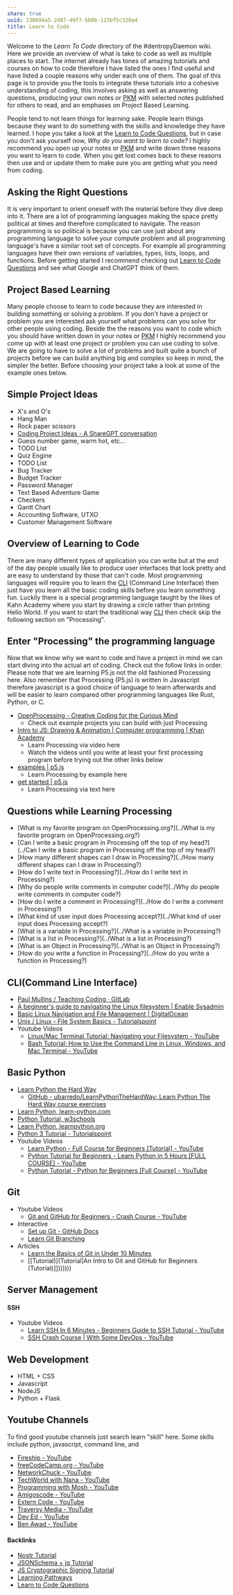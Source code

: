 ```yaml
---
share: true
uuid: 130694a5-2d87-49f7-bb8b-123bf5c320a4
title: Learn to Code
---
```

Welcome to the *Learn To Code* directory of the #dentropyDaemon wiki. Here we provide an overview of what is take to code as well as multiple places to start. The internet already has tones of amazing tutorials and courses on how to code therefore I have listed the ones I find useful and have listed a couple reasons why under each one of them. The goal of this page is to provide you the tools to integrate these tutorials into a cohesive understanding of coding, this involves asking as well as answering questions, producing your own notes or [PKM](../10e57c0e-9c54-41fb-82d0-f36f3165c4ac) with selected notes published for others to read, and an emphases on Project Based Learning.

People tend to not learn things for learning sake. People learn things because they want to do something with the skills and knowledge they have learned. I hope you take a look at the [Learn to Code Questions](../86917ba0-a64e-464a-bdb7-2e2fddd36ea4), but in case you don't ask yourself now, *Why do you want to learn to code?* I highly recommend you open up your notes or [PKM](../10e57c0e-9c54-41fb-82d0-f36f3165c4ac) and write down three reasons you want to learn to code. When you get lost comes back to these reasons then use and or update them to make sure you are getting what you need from coding.

## Asking the Right Questions

It is very important to orient oneself with the material before they dive deep into it. There are a lot of programming languages making the space pretty political at times and therefore complicated to navigate. The reason programming is so political is because you can use just about any programming language to solve your compute problem and all programming language's have a similar root set of concepts. For example all programming languages have their own versions of variables, types, lists, loops, and functions. Before getting started I recommend checking out [Learn to Code Questions](../86917ba0-a64e-464a-bdb7-2e2fddd36ea4) and see what Google and ChatGPT think of them.

## Project Based Learning

Many people choose to learn to code because they are interested in building something or solving a problem. If you don't have a project or problem you are interested ask yourself what problems can you solve for other people using coding. Beside the the reasons you want to code which you should have written down in your notes or [PKM](../10e57c0e-9c54-41fb-82d0-f36f3165c4ac) I highly recommend you come up with at least one project or problem you can use coding to solve. We are going to have to solve a lot of problems and built quite a bunch of projects before we can build anything big and complex so keep in mind, the simpler the better. Before choosing your project take a look at some of the example ones below.

## Simple Project Ideas

* X's and O's
* Hang Man
* Rock paper scissors
* [Coding Project Ideas - A ShareGPT conversation](https://sharegpt.com/c/N62Ol3k)
* Guess number game, warm hot, etc...
* TODO List
* Quiz Engine
* TODO List
* Bug Tracker
* Budget Tracker
* Password Manager
* Text Based Adventure Game
* Checkers
* Gantt Chart
* Accounting Software, UTXO
* Customer Management Software

## Overview of Learning to Code

There are many different types of application you can write but at the end of the day people usually like to produce user interfaces that look pretty and are easy to understand by those that can't code. Most programming languages will require you to learn the [CLI](../9b23ae27-ea5d-4cce-a7f5-f16a47705fdd) (Command Line Interface) then just have you learn all the basic coding skills before you learn something fun. Luckily there is a special programming language taught by the likes of Kahn Academy where you start by drawing a circle rather than printing Hello World. If you want to start the traditional way [CLI](../9b23ae27-ea5d-4cce-a7f5-f16a47705fdd) then check skip the following section on "Processing".
## Enter "Processing" the programming language

Now that we know why we want to code and have a project in mind we can start diving into the actual art of coding. Check out the follow links in order. Please note that we are learning P5.js not the old fashioned Processing here. Also remember that Processing (P5.js) is written in Javascript therefore javascript is a good choice of language to learn afterwards and will be easier to learn compared other programming languages like Rust, Python, or C.

* [OpenProcessing - Creative Coding for the Curious Mind](https://openprocessing.org/)
	* Check out example projects you can build with just Processing
* [Intro to JS: Drawing & Animation | Computer programming | Khan Academy](https://www.khanacademy.org/computing/computer-programming/programming)
	* Learn Processing via video here
	* Watch the videos until you write at least your first processing program before trying out the other links below
* [examples | p5.js](https://p5js.org/examples/)
	* Learn Processing by example here
* [get started | p5.js](https://p5js.org/get-started/)
	* Learn Processing via text here

## Questions while Learning Processing

* [What is my favorite program on OpenProcessing.org?](../What is my favorite program on OpenProcessing.org?)
* [Can I write a basic program in Processing off the top of my head?](../Can I write a basic program in Processing off the top of my head?)
* [How many different shapes can I draw in Processing?](../How many different shapes can I draw in Processing?)
* [How do I write text in Processing?](../How do I write text in Processing?)
* [Why do people write comments in computer code?](../Why do people write comments in computer code?)
* [How do I write a comment in Processing?](../How do I write a comment in Processing?)
* [What kind of user input does Processing accept?](../What kind of user input does Processing accept?)
* [What is a variable in Processing?](../What is a variable in Processing?)
* [What is a list in Processing?](../What is a list in Processing?)
* [What is an Object in Processing?](../What is an Object in Processing?)
* [How do you write a function in Processing?](../How do you write a function in Processing?)

## CLI(Command Line Interface)

* [Paul Mullins / Teaching Coding · GitLab](https://gitlab.com/dentropy/teaching-coding)
* [A beginner's guide to navigating the Linux filesystem | Enable Sysadmin](https://www.redhat.com/sysadmin/navigating-linux-filesystem)
* [Basic Linux Navigation and File Management | DigitalOcean](https://www.digitalocean.com/community/tutorials/basic-linux-navigation-and-file-management)
* [Unix / Linux - File System Basics - Tutorialspoint](https://www.tutorialspoint.com/unix/unix-file-system.htm)
* Youtube Videos
  * [Linux/Mac Terminal Tutorial: Navigating your Filesystem - YouTube](https://www.youtube.com/watch?v=j6vKLJxAKfw)
  * [Bash Tutorial: How to Use the Command Line in Linux, Windows, and Mac Terminal - YouTube](https://www.youtube.com/watch?v=BFMyUgF6I8Y)

## Basic Python

* [Learn Python the Hard Way](https://learnpythonthehardway.org/python3/)
  * [GitHub - ubarredo/LearnPythonTheHardWay: Learn Python The Hard Way course exercises](https://github.com/ubarredo/LearnPythonTheHardWay)
* [Learn Python, learn-python.com](https://learn-python.com/)
* [Python Tutorial, w3schools](https://www.w3schools.com/python/)
* [Learn Python, learnpython.org](https://www.learnpython.org/)
* [Python 3 Tutorial - Tutorialspoint](https://www.tutorialspoint.com/python3/index.htm)
* Youtube Videos
	* [Learn Python - Full Course for Beginners [Tutorial] - YouTube](https://www.youtube.com/watch?v=rfscVS0vtbw)
	* [Python Tutorial for Beginners - Learn Python in 5 Hours [FULL COURSE] - YouTube](https://www.youtube.com/watch?v=t8pPdKYpowI)
	* [Python Tutorial - Python for Beginners [Full Course] - YouTube](https://www.youtube.com/watch?v=_uQrJ0TkZlc)

## Git

* Youtube Videos
  * [Git and GitHub for Beginners - Crash Course - YouTube](https://www.youtube.com/watch?v=RGOj5yH7evk)
* Interactive
  * [Set up Git - GitHub Docs](https://docs.github.com/en/get-started/quickstart/set-up-git)
  * [Learn Git Branching](https://learngitbranching.js.org/)
* Articles
  * [Learn the Basics of Git in Under 10 Minutes](https://www.freecodecamp.org/news/learn-the-basics-of-git-in-under-10-minutes-da548267cc91/)
  * [[Tutorial)](Tutorial|An Intro to Git and GitHub for Beginners (Tutorial)]]))))))

## Server Management

#### SSH

* Youtube Videos
  * [Learn SSH In 6 Minutes - Beginners Guide to SSH Tutorial - YouTube](https://www.youtube.com/watch?v=v45p_kJV9i4)
  * [SSH Crash Course | With Some DevOps - YouTube](https://www.youtube.com/watch?v=hQWRp-FdTpc)

## Web Development

* HTML + CSS
* Javascript
* NodeJS
* Python + Flask

## Youtube Channels

To find good youtube channels just search learn "skill" here. Some skills include python, javascript, command line, and 

* [Fireship - YouTube](https://www.youtube.com/c/Fireship/featured)
* [freeCodeCamp.org - YouTube](https://www.youtube.com/c/Freecodecamp)
* [NetworkChuck - YouTube](https://www.youtube.com/c/NetworkChuck/featured)
* [TechWorld with Nana - YouTube](https://www.youtube.com/channel/UCdngmbVKX1Tgre699-XLlUA)
* [Programming with Mosh - YouTube](https://www.youtube.com/channel/UCWv7vMbMWH4-V0ZXdmDpPBA)
* [Amigoscode - YouTube](https://www.youtube.com/user/djdjalas)
* [Extern Code - YouTube](https://www.youtube.com/channel/UCfx2dro_w4_MyA19Nm5badg)
* [Traversy Media - YouTube](https://www.youtube.com/channel/UC29ju8bIPH5as8OGnQzwJyA)
* [Dev Ed - YouTube](https://www.youtube.com/channel/UClb90NQQcskPUGDIXsQEz5Q)
* [Ben Awad - YouTube](https://www.youtube.com/channel/UC-8QAzbLcRglXeN_MY9blyw)


#### Backlinks

* [Nostr Tutorial](/d0d2eb3c-a491-462a-ba23-bcc03246f837)
* [JSONSchema + jq Tutorial](/24e80f52-8991-4499-b02c-e313131904d0)
* [JS Cryptographic Signing Tutorial](/be82e67e-13f4-4c86-b3ec-b32852c54e2b)
* [Learning Pathways](/10708552-def9-4391-9126-8a4f53cb5e00)
* [Learn to Code Questions](/86917ba0-a64e-464a-bdb7-2e2fddd36ea4)